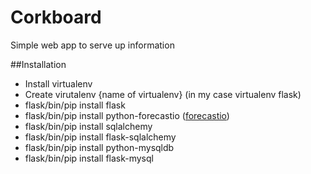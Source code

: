 Corkboard
=========
Simple web app to serve up information

##Installation
- Install virtualenv
- Create virutalenv {name of virtualenv} (in my case virtualenv flask) 
- flask/bin/pip install flask
- flask/bin/pip install python-forecastio ([forecastio](https://github.com/ZeevG/python-forcast.io))
- flask/bin/pip install sqlalchemy
- flask/bin/pip install flask-sqlalchemy
- flask/bin/pip install python-mysqldb
- flask/bin/pip install flask-mysql